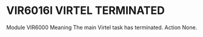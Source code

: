 # VIR6016I VIRTEL TERMINATED
Module
    VIR6000
Meaning
    The main Virtel task has terminated.
Action
    None.
